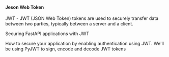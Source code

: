 #### Jeson Web Token 


JWT - JWT (JSON Web Token) tokens are used to securely transfer data between two parties, typically between a server and a client.

Securing FastAPI applications with JWT

How to secure your application by enabling authentication using JWT. We'll be using PyJWT to sign, encode and decode JWT tokens
